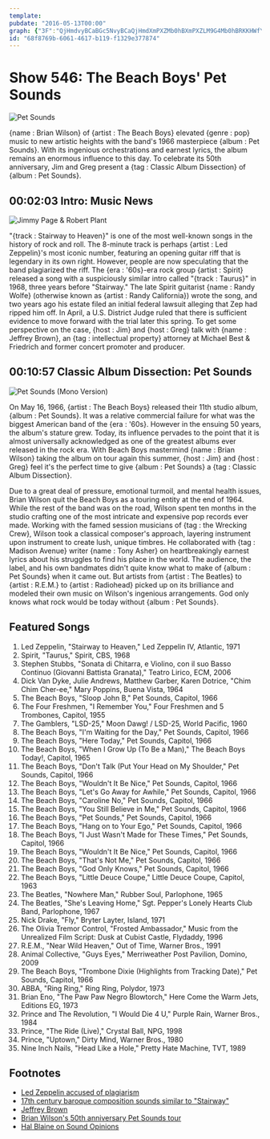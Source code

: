 ```yaml
---
template: 
pubdate: "2016-05-13T00:00"
graph: {"3F":"QjHmdvyBCaBGc5NvyBCaQjHmdXmPXZMb0hBXmPXZLM9G4Mb0hBRKKHWfYf3t","I9":""}
id: "68f8769b-6061-4617-b119-f1329e377874"
---
```






# Show 546: The Beach Boys' Pet Sounds

![Pet Sounds](https://static.soundopinions.org/images/2016/petsounds_web.jpg)

{name : Brian Wilson} of {artist : The Beach Boys} elevated {genre : pop} music to new artistic heights with the band's 1966 masterpiece {album : Pet Sounds}. With its ingenious orchestrations and earnest lyrics, the album remains an enormous influence to this day. To celebrate its 50th anniversary, Jim and Greg present a {tag : Classic Album Dissection} of {album : Pet Sounds}.



## 00:02:03 Intro: Music News

![Jimmy Page & Robert Plant](https://static.soundopinions.org/assets/546/3F0.jpg)

"{track : Stairway to Heaven}" is one of the most well-known songs in the history of rock and roll. The 8-minute track is perhaps {artist : Led Zeppelin}'s most iconic number, featuring an opening guitar riff that is legendary in its own right. However, people are now speculating that the band plagiarized the riff. The {era : '60s}-era rock group {artist : Spirit} released a song with a suspiciously similar intro called "{track : Taurus}" in 1968, three years before "Stairway."  The late Spirit guitarist {name : Randy Wolfe} (otherwise known as {artist : Randy California}) wrote the song, and two years ago his estate filed an initial federal lawsuit alleging that Zep had ripped him off. In April, a U.S. District Judge ruled that there is sufficient evidence to move forward with the trial later this spring. To get some perspective on the case, {host : Jim} and {host : Greg} talk with {name : Jeffrey Brown}, an {tag : intellectual property} attorney at Michael Best & Friedrich and former concert promoter and producer.



## 00:10:57 Classic Album Dissection: Pet Sounds

![Pet Sounds (Mono Version)](https://static.soundopinions.org/assets/546/I90.jpg)

On May 16, 1966, {artist : The Beach Boys} released their 11th studio album, {album : Pet Sounds}. It was a relative commercial failure for what was the biggest American band of the {era : '60s}. However in the ensuing 50 years, the album's stature grew. Today, its influence pervades to the point that it is almost universally acknowledged as one of the greatest albums ever released in the rock era. With Beach Boys mastermind {name : Brian Wilson} taking the album on tour again this summer, {host : Jim} and {host : Greg} feel it's the perfect time to give {album : Pet Sounds} a {tag : Classic Album Dissection}.

Due to a great deal of pressure, emotional turmoil, and mental health issues, Brian Wilson quit the Beach Boys as a touring entity at the end of 1964. While the rest of the band was on the road, Wilson spent ten months in the studio crafting one of the most intricate and expensive pop records ever made. Working with the famed session musicians of {tag : the Wrecking Crew}, Wilson took a classical composer's approach, layering instrument upon instrument to create lush, unique timbres. He collaborated with {tag : Madison Avenue} writer {name : Tony Asher} on heartbreakingly earnest lyrics about his struggles to find his place in the world. The audience, the label, and his own bandmates didn't quite know what to make of {album : Pet Sounds} when it came out. But artists from {artist : The Beatles} to {artist : R.E.M.} to {artist : Radiohead} picked up on its brilliance and modeled their own music on Wilson's ingenious arrangements. God only knows what rock would be today without {album : Pet Sounds}.



## Featured Songs

1. Led Zeppelin, "Stairway to Heaven," Led Zeppelin IV, Atlantic, 1971
2. Spirit, "Taurus," Spirit, CBS, 1968
3. Stephen Stubbs, "Sonata di Chitarra, e Violino, con il suo Basso Continuo (Giovanni Battista Granata)," Teatro Lirico, ECM, 2006
4. Dick Van Dyke, Julie Andrews, Matthew Garber, Karen Dotrice, "Chim Chim Cher-ee," Mary Poppins, Buena Vista, 1964
5. The Beach Boys, "Sloop John B," Pet Sounds, Capitol, 1966
6. The Four Freshmen, "I Remember You," Four Freshmen and 5 Trombones, Capitol, 1955
7. The Gamblers, "LSD-25," Moon Dawg! / LSD-25, World Pacific, 1960
8. The Beach Boys, "I'm Waiting for the Day," Pet Sounds, Capitol, 1966
9. The Beach Boys, "Here Today," Pet Sounds, Capitol, 1966
10. The Beach Boys, "When I Grow Up (To Be a Man)," The Beach Boys Today!, Capitol, 1965
11. The Beach Boys, "Don't Talk (Put Your Head on My Shoulder," Pet Sounds, Capitol, 1966
12. The Beach Boys, "Wouldn't It Be Nice," Pet Sounds, Capitol, 1966
13. The Beach Boys, "Let's Go Away for Awhile," Pet Sounds, Capitol, 1966
14. The Beach Boys, "Caroline No," Pet Sounds, Capitol, 1966
15. The Beach Boys, "You Still Believe in Me," Pet Sounds, Capitol, 1966
16. The Beach Boys, "Pet Sounds," Pet Sounds, Capitol, 1966
17. The Beach Boys, "Hang on to Your Ego," Pet Sounds, Capitol, 1966
18. The Beach Boys, "I Just Wasn't Made for These Times," Pet Sounds, Capitol, 1966
19. The Beach Boys, "Wouldn't It Be Nice," Pet Sounds, Capitol, 1966
20. The Beach Boys, "That's Not Me," Pet Sounds, Capitol, 1966
21. The Beach Boys, "God Only Knows," Pet Sounds, Capitol, 1966
22. The Beach Boys, "Little Deuce Coupe," Little Deuce Coupe, Capitol, 1963
23. The Beatles, "Nowhere Man," Rubber Soul, Parlophone, 1965
24. The Beatles, "She's Leaving Home," Sgt. Pepper's Lonely Hearts Club Band, Parlophone, 1967
25. Nick Drake, "Fly," Bryter Layter, Island, 1971
26. The Olivia Tremor Control, "Frosted Ambassador," Music from the Unrealized Film Script: Dusk at Cubist Castle, Flydaddy, 1996
27. R.E.M., "Near Wild Heaven," Out of Time, Warner Bros., 1991
28. Animal Collective, "Guys Eyes," Merriweather Post Pavilion, Domino, 2009
29. The Beach Boys, "Trombone Dixie (Highlights from Tracking Date)," Pet Sounds, Capitol, 1966
30. ABBA, "Ring Ring," Ring Ring, Polydor, 1973
31. Brian Eno, "The Paw Paw Negro Blowtorch," Here Come the Warm Jets, Editions EG, 1973
32. Prince and The Revolution, "I Would Die 4 U," Purple Rain, Warner Bros., 1984
33. Prince, "The Ride (Live)," Crystal Ball, NPG, 1998
34. Prince, "Uptown," Dirty Mind, Warner Bros., 1980
35. Nine Inch Nails, "Head Like a Hole," Pretty Hate Machine, TVT, 1989



## Footnotes

- [Led Zeppelin accused of plagiarism](http://www.npr.org/sections/thetwo-way/2016/04/12/473949561/stairway-to-heaven-plagiarism-suit-against-led-zeppelin-is-cleared-for-jury-trial)
- [17th century baroque composition sounds similar to "Stairway"](http://www.digitalmusicnews.com/2016/04/18/digital-music-news-just-ended-the-stairway-to-heaven-lawsuit/)
- [Jeffrey Brown](http://www.michaelbest.com/jhbrown/)
- [Brian Wilson's 50th anniversary Pet Sounds tour](http://www.brianwilson.com/tour/)
- [Hal Blaine on Sound Opinions](/show/488/#halblaine)